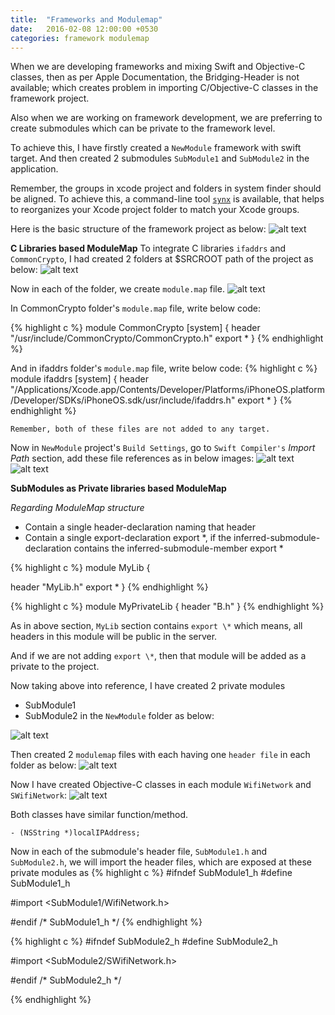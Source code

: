 ```yaml
---
title:  "Frameworks and Modulemap"
date:   2016-02-08 12:00:00 +0530
categories: framework modulemap
---
```


When we are developing frameworks and mixing Swift and Objective-C classes, then as per Apple Documentation, the Bridging-Header is not available; which creates problem in importing C/Objective-C classes in the framework project.

Also when we are working on framework development, we are preferring to create submodules which can be private to the framework level.

To achieve this, I have firstly created a `NewModule` framework with swift target. And then created 2 submodules `SubModule1` and `SubModule2` in the application.

Remember, the groups in xcode project and folders in system finder should be aligned. To achieve this, a command-line tool [`synx`](https://github.com/venmo/synx) is available, that helps to reorganizes your Xcode project folder to match your Xcode groups.

Here is the basic structure of the framework project as below:
![alt text](http://ankitthakur.github.io/blog/images/basic_framework_structure.png")

**C Libraries based ModuleMap**
To integrate C libraries `ifaddrs` and `CommonCrypto`, I had created 2 folders at $SRCROOT path of the project as
below:
![alt text](http://ankitthakur.github.io/blog/images/C_libraries_folders.png")

Now in each of the folder, we create `module.map` file.
![alt text](http://ankitthakur.github.io/blog/images/C_libraries_modulemaps.png")

In CommonCrypto folder's `module.map` file, write below code:

{% highlight c %}
module CommonCrypto [system] {
	header "/usr/include/CommonCrypto/CommonCrypto.h"
	export *
}
{% endhighlight %}

And in ifaddrs folder's `module.map` file, write below code:
{% highlight c %}
module ifaddrs [system] {
	header
	"/Applications/Xcode.app/Contents/Developer/Platforms/iPhoneOS.platform/Developer/SDKs/iPhoneOS.sdk/usr/include/ifaddrs.h"
	export *
}
{% endhighlight %}

`Remember, both of these files are not added to any target.`

Now in `NewModule` project's `Build Settings`, go to `Swift Compiler's` _Import Path_ section, add these file references as in below images:
![alt text](http://ankitthakur.github.io/blog/images/Swift_compiler_build_settings.png)
![alt text](http://ankitthakur.github.io/blog/images/import_module_map_path.png)

**SubModules as Private libraries based ModuleMap**

*Regarding ModuleMap structure*
* Contain a single header-declaration naming that header
* Contain a single export-declaration export \*, if the inferred-submodule-declaration contains the inferred-submodule-member export \*

{% highlight c %}
module MyLib {

  header "MyLib.h"
  export *
}
{% endhighlight %}

{% highlight c %}
module MyPrivateLib {
  header "B.h"
}
{% endhighlight %}

As in above section, `MyLib` section contains `export \*` which means, all headers in this module will be public in the server.

And if we are not adding `export \*`, then that module will be added as a private to the project.

Now taking above into reference, I have created 2 private modules
* SubModule1
* SubModule2
in the `NewModule` folder as below:

![alt text](http://ankitthakur.github.io/blog/images/submodules_in_mainmodule)

Then created 2 `modulemap` files with each having one `header file` in each folder as below:
![alt text](http://ankitthakur.github.io/blog/images/submodules_modulemaps_header)

Now I have created Objective-C classes in each module `WifiNetwork` and `SWifiNetwork`:
![alt text](http://ankitthakur.github.io/blog/images/objectiveC_files_each_module)

Both classes have similar function/method.
```
- (NSString *)localIPAddress;
```

Now in each of the submodule's header file, `SubModule1.h` and `SubModule2.h`, we will import the header files, which are exposed at these private modules as
{% highlight c %}
#ifndef SubModule1_h
#define SubModule1_h

#import <SubModule1/WifiNetwork.h>

#endif /* SubModule1_h */
{% endhighlight %}

{% highlight c %}
#ifndef SubModule2_h
#define SubModule2_h

#import <SubModule2/SWifiNetwork.h>

#endif /* SubModule2_h */

{% endhighlight %}
